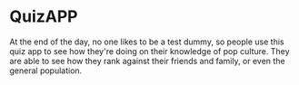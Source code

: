 # QuizAPP
At the end of the day, no one likes to be a test dummy, so people use this quiz app to see how they're doing on their knowledge of pop culture. They are able to see how they rank against their friends and family, or even the general population.
